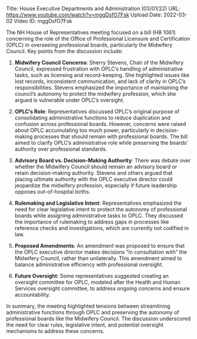 Title: House Executive Departments and Administration (03/01/22)
URL: https://www.youtube.com/watch?v=mggDsfO7Fsk
Upload Date: 2022-03-02
Video ID: mggDsfO7Fsk

The NH House of Representatives meeting focused on a bill (HB 1061) concerning the role of the Office of Professional Licensure and Certification (OPLC) in overseeing professional boards, particularly the Midwifery Council. Key points from the discussion include:

1. **Midwifery Council Concerns**: Sherry Stevens, Chair of the Midwifery Council, expressed frustration with OPLC’s handling of administrative tasks, such as licensing and record-keeping. She highlighted issues like lost records, inconsistent communication, and lack of clarity in OPLC’s responsibilities. Stevens emphasized the importance of maintaining the council’s autonomy to protect the midwifery profession, which she argued is vulnerable under OPLC’s oversight.

2. **OPLC’s Role**: Representatives discussed OPLC’s original purpose of consolidating administrative functions to reduce duplication and confusion across professional boards. However, concerns were raised about OPLC accumulating too much power, particularly in decision-making processes that should remain with professional boards. The bill aimed to clarify OPLC’s administrative role while preserving the boards’ authority over professional standards.

3. **Advisory Board vs. Decision-Making Authority**: There was debate over whether the Midwifery Council should remain an advisory board or retain decision-making authority. Stevens and others argued that placing ultimate authority with the OPLC executive director could jeopardize the midwifery profession, especially if future leadership opposes out-of-hospital births.

4. **Rulemaking and Legislative Intent**: Representatives emphasized the need for clear legislative intent to protect the autonomy of professional boards while assigning administrative tasks to OPLC. They discussed the importance of rulemaking to address gaps in processes like reference checks and investigations, which are currently not codified in law.

5. **Proposed Amendments**: An amendment was proposed to ensure that the OPLC executive director makes decisions “in consultation with” the Midwifery Council, rather than unilaterally. This amendment aimed to balance administrative efficiency with professional oversight.

6. **Future Oversight**: Some representatives suggested creating an oversight committee for OPLC, modeled after the Health and Human Services oversight committee, to address ongoing concerns and ensure accountability.

In summary, the meeting highlighted tensions between streamlining administrative functions through OPLC and preserving the autonomy of professional boards like the Midwifery Council. The discussion underscored the need for clear rules, legislative intent, and potential oversight mechanisms to address these concerns.